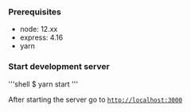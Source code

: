 ### Prerequisites
- node: 12.xx
- express: 4.16
- yarn

### Start development server

'''shell
$ yarn start
'''

After starting the server
go to [`http://localhost:3000`](http://localhost:3000)